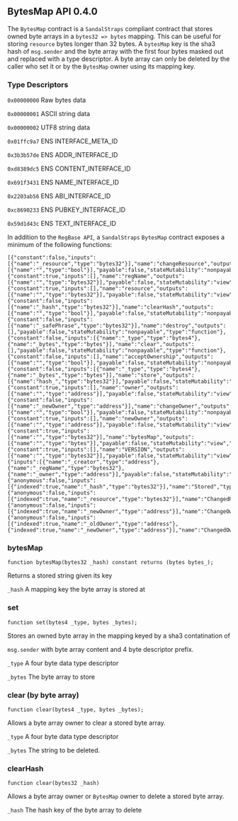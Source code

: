 ## BytesMap API 0.4.0
The `BytesMap` contract is a `SandalStraps` compliant contract that stores
owned byte arrays in a `bytes32 => bytes` mapping.  This can be useful for storing
`resource` bytes longer than 32 bytes. A `bytesMap` key is the sha3 hash of
`msg.sender` and the byte array with the first four bytes masked out and replaced with a 
type descriptor.  A byte array can only be deleted by the
caller who set it or by the `BytesMap` owner using its mapping key.

### Type Descriptors
`0x00000000` Raw bytes data

`0x00000001` ASCII string data

`0x00000002` UTF8 string data

`0x01ffc9a7` ENS INTERFACE_META_ID

`0x3b3b57de` ENS ADDR_INTERFACE_ID

`0xd8389dc5` ENS CONTENT_INTERFACE_ID

`0x691f3431` ENS NAME_INTERFACE_ID

`0x2203ab56` ENS ABI_INTERFACE_ID

`0xc8690233` ENS PUBKEY_INTERFACE_ID

`0x59d1d43c` ENS TEXT_INTERFACE_ID


In addition to the `RegBase API`, a `SandalStraps` `BytesMap` contract
exposes a minimum of the following functions:

```
[{"constant":false,"inputs":[{"name":"_resource","type":"bytes32"}],"name":"changeResource","outputs":[{"name":"","type":"bool"}],"payable":false,"stateMutability":"nonpayable","type":"function"},{"constant":true,"inputs":[],"name":"regName","outputs":[{"name":"","type":"bytes32"}],"payable":false,"stateMutability":"view","type":"function"},{"constant":true,"inputs":[],"name":"resource","outputs":[{"name":"","type":"bytes32"}],"payable":false,"stateMutability":"view","type":"function"},{"constant":false,"inputs":[{"name":"_hash","type":"bytes32"}],"name":"clearHash","outputs":[{"name":"","type":"bool"}],"payable":false,"stateMutability":"nonpayable","type":"function"},{"constant":false,"inputs":[{"name":"_safePhrase","type":"bytes32"}],"name":"destroy","outputs":[],"payable":false,"stateMutability":"nonpayable","type":"function"},{"constant":false,"inputs":[{"name":"_type","type":"bytes4"},{"name":"_bytes","type":"bytes"}],"name":"clear","outputs":[],"payable":false,"stateMutability":"nonpayable","type":"function"},{"constant":false,"inputs":[],"name":"acceptOwnership","outputs":[{"name":"","type":"bool"}],"payable":false,"stateMutability":"nonpayable","type":"function"},{"constant":false,"inputs":[{"name":"_type","type":"bytes4"},{"name":"_bytes","type":"bytes"}],"name":"store","outputs":[{"name":"hash_","type":"bytes32"}],"payable":false,"stateMutability":"nonpayable","type":"function"},{"constant":true,"inputs":[],"name":"owner","outputs":[{"name":"","type":"address"}],"payable":false,"stateMutability":"view","type":"function"},{"constant":false,"inputs":[{"name":"_newOwner","type":"address"}],"name":"changeOwner","outputs":[{"name":"","type":"bool"}],"payable":false,"stateMutability":"nonpayable","type":"function"},{"constant":true,"inputs":[],"name":"newOwner","outputs":[{"name":"","type":"address"}],"payable":false,"stateMutability":"view","type":"function"},{"constant":true,"inputs":[{"name":"","type":"bytes32"}],"name":"bytesMap","outputs":[{"name":"","type":"bytes"}],"payable":false,"stateMutability":"view","type":"function"},{"constant":true,"inputs":[],"name":"VERSION","outputs":[{"name":"","type":"bytes32"}],"payable":false,"stateMutability":"view","type":"function"},{"inputs":[{"name":"_creator","type":"address"},{"name":"_regName","type":"bytes32"},{"name":"_owner","type":"address"}],"payable":false,"stateMutability":"nonpayable","type":"constructor"},{"anonymous":false,"inputs":[{"indexed":true,"name":"_hash","type":"bytes32"}],"name":"Stored","type":"event"},{"anonymous":false,"inputs":[{"indexed":true,"name":"_resource","type":"bytes32"}],"name":"ChangedResource","type":"event"},{"anonymous":false,"inputs":[{"indexed":true,"name":"_newOwner","type":"address"}],"name":"ChangeOwnerTo","type":"event"},{"anonymous":false,"inputs":[{"indexed":true,"name":"_oldOwner","type":"address"},{"indexed":true,"name":"_newOwner","type":"address"}],"name":"ChangedOwner","type":"event"}]
```

### bytesMap
```
function bytesMap(bytes32 _hash) constant returns (bytes bytes_);
```
Returns a stored string given its key

`_hash` A mapping key the byte array is stored at 

### set
```
function set(bytes4 _type, bytes _bytes);
```
Stores an owned byte array in the mapping keyed by a sha3 contatination of

`msg.sender` with byte array content and 4 byte descriptor prefix.

`_type` A four byte data type descriptor

`_bytes` The byte array to store

### clear (by byte array)
```
function clear(bytes4 _type, bytes _bytes);
```
Allows a byte array owner to clear a stored byte array.

`_type` A four byte data type descriptor

`_bytes` The string to be deleted.

### clearHash
```
function clear(bytes32 _hash)
```
Allows a byte array owner or `BytesMap` owner to delete a stored byte array.

`_hash` The hash key of the byte array to delete
